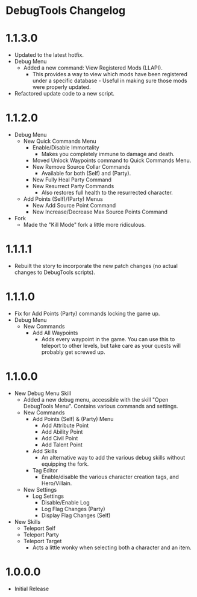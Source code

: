 DebugTools Changelog
=======
# 1.1.3.0
* Updated to the latest hotfix.
* Debug Menu
	* Added a new command: View Registered Mods (LLAPI).
		* This provides a way to view which mods have been registered under a specific database - Useful in making sure those mods were properly updated.
* Refactored update code to a new script.

# 1.1.2.0
* Debug Menu
	* New Quick Commands Menu
		* Enable/Disable Immortality
			* Makes you completely immune to damage and death.
		* Moved Unlock Waypoints command to Quick Commands Menu.
		* New Remove Source Collar Commands
			* Available for both (Self) and (Party).
		* New Fully Heal Party Command
		* New Resurrect Party Commands
			* Also restores full health to the resurrected character.
	* Add Points (Self)/(Party) Menus
		* New Add Source Point Command
		* New Increase/Decrease Max Source Points Command
* Fork
	* Made the "Kill Mode" fork a little more ridiculous.
		
# 1.1.1.1
* Rebuilt the story to incorporate the new patch changes (no actual changes to DebugTools scripts).
			
# 1.1.1.0
* Fix for Add Points (Party) commands locking the game up.
* Debug Menu
	* New Commands
		* Add All Waypoints
			* Adds every waypoint in the game. You can use this to teleport to other levels, but take care as your quests will probably get screwed up.

# 1.1.0.0
* New Debug Menu Skill
	* Added a new debug menu, accessible with the skill "Open DebugTools Menu". Contains various commands and settings.
	* New Commands
		* Add Points (Self) & (Party) Menu
			* Add Attribute Point
			* Add Ability Point
			* Add Civil Point
			* Add Talent Point
		* Add Skills
			* An alternative way to add the various debug skills without equipping the fork.
		* Tag Editor
			* Enable/disable the various character creation tags, and Hero/Villain.
	* New Settings
		* Log Settings
			* Disable/Enable Log
			* Log Flag Changes (Party)
			* Display Flag Changes (Self)	
* New Skills
	* Teleport Self
	* Teleport Party
	* Teleport Target
		* Acts a little wonky when selecting both a character and an item.
# 1.0.0.0
* Initial Release
